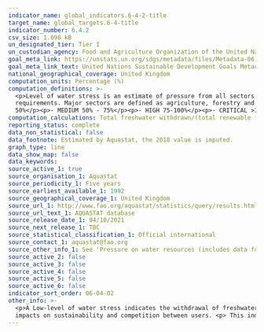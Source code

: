 ```yaml
---
indicator_name: global_indicators.6-4-2-title
target_name: global_targets.6-4-title
indicator_number: 6.4.2
csv_size: 1.098 kB
un_designated_tier: Tier I
un_custodian_agency: Food and Agriculture Organization of the United Nations (FAO)
goal_meta_link: https://unstats.un.org/sdgs/metadata/files/Metadata-06-04-02.pdf
goal_meta_link_text: United Nations Sustainable Development Goals Metadata (PDF 615 KB)
national_geographical_coverage: United Kingdom
computation_units: Percentage (%)
computation_definitions: >-
  <p>Level of water stress is an estimate of pressure from all sectors on the country’s renewable freshwater resources. Established as the ratio between total freshwater withdrawn by all major sectors and total renewable freshwater resources, after taking into account environmental flow
  requirements. Major sectors are defined as agriculture, forestry and fishing, manufacturing, electricity industry, and services. </p><p>Above 25% of water stress, four classes have been identified to signal different levels of stress severity:</p><p>- NO STRESS <25%</p><p> - LOW 25% -
  50%</p><p>- MEDIUM 50% - 75%</p><p>- HIGH 75-100%</p><p>- CRITICAL >100%</p>
computation_calculations: Total freshwater withdrawn/(total renewable freshwater resources - environmental flow requirements)*100. The calculated figures are provided in the data source.
reporting_status: complete
data_non_statistical: false
data_footnote: Estimated by Aquastat, the 2018 value is imputed.
graph_type: line
data_show_map: false
data_keywords:
source_active_1: true
source_organisation_1: Aquastat
source_periodicity_1: Five years
source_earliest_available_1: 1992
source_geographical_coverage_1: United Kingdom
source_url_1: http://www.fao.org/aquastat/statistics/query/results.html
source_url_text_1: AQUASTAT database
source_release_date_1: 04/10/2021
source_next_release_1: TBC
source_statistical_classification_1: Official international
source_contact_1: aquastat@fao.org
source_other_info_1: See 'Pressure on water resources (includes data for SDG 6.4)' and 'United Kingdom' for data table
source_active_2: false
source_active_3: false
source_active_4: false
source_active_5: false
source_active_6: false
indicator_sort_order: 06-04-02
other_info: >-
  <p>A Low-level of water stress indicates the withdrawal of freshwater by sector is marginal compared to available resources.<p>High-level water stress indicates the combined withdrawal by sectors reflects a substantial share of total freshwater  resources. Creating potential domino
  impacts on sustainability and competition between users. <p> This indicator is also known as water withdrawal intensity.<p> Data follows the UN specification for this indicator. This indicator has been identified in collaboration with topic experts.
---
```

